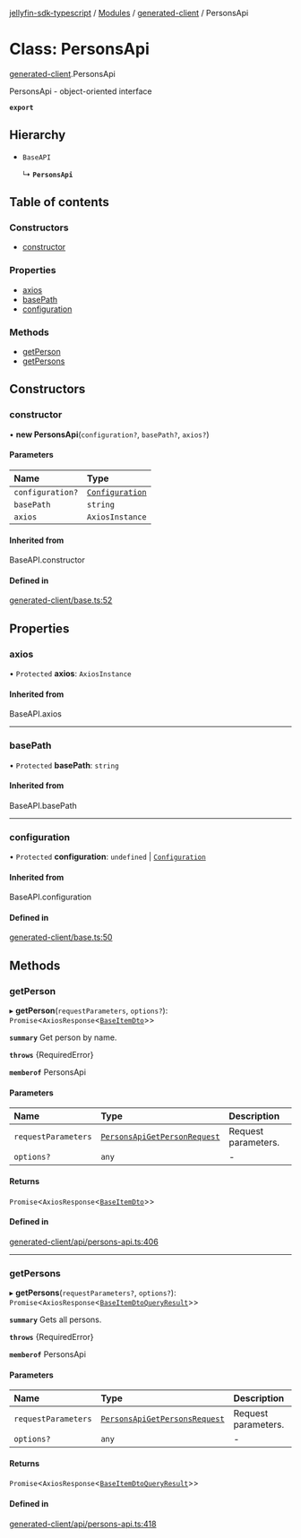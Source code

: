 [jellyfin-sdk-typescript](../README.md) / [Modules](../modules.md) / [generated-client](../modules/generated_client.md) / PersonsApi

# Class: PersonsApi

[generated-client](../modules/generated_client.md).PersonsApi

PersonsApi - object-oriented interface

**`export`**

## Hierarchy

- `BaseAPI`

  ↳ **`PersonsApi`**

## Table of contents

### Constructors

- [constructor](generated_client.PersonsApi.md#constructor)

### Properties

- [axios](generated_client.PersonsApi.md#axios)
- [basePath](generated_client.PersonsApi.md#basepath)
- [configuration](generated_client.PersonsApi.md#configuration)

### Methods

- [getPerson](generated_client.PersonsApi.md#getperson)
- [getPersons](generated_client.PersonsApi.md#getpersons)

## Constructors

### constructor

• **new PersonsApi**(`configuration?`, `basePath?`, `axios?`)

#### Parameters

| Name | Type |
| :------ | :------ |
| `configuration?` | [`Configuration`](generated_client.Configuration.md) |
| `basePath` | `string` |
| `axios` | `AxiosInstance` |

#### Inherited from

BaseAPI.constructor

#### Defined in

[generated-client/base.ts:52](https://github.com/thornbill/jellyfin-sdk-typescript/blob/46678c1/src/generated-client/base.ts#L52)

## Properties

### axios

• `Protected` **axios**: `AxiosInstance`

#### Inherited from

BaseAPI.axios

___

### basePath

• `Protected` **basePath**: `string`

#### Inherited from

BaseAPI.basePath

___

### configuration

• `Protected` **configuration**: `undefined` \| [`Configuration`](generated_client.Configuration.md)

#### Inherited from

BaseAPI.configuration

#### Defined in

[generated-client/base.ts:50](https://github.com/thornbill/jellyfin-sdk-typescript/blob/46678c1/src/generated-client/base.ts#L50)

## Methods

### getPerson

▸ **getPerson**(`requestParameters`, `options?`): `Promise`<`AxiosResponse`<[`BaseItemDto`](../interfaces/generated_client.BaseItemDto.md)\>\>

**`summary`** Get person by name.

**`throws`** {RequiredError}

**`memberof`** PersonsApi

#### Parameters

| Name | Type | Description |
| :------ | :------ | :------ |
| `requestParameters` | [`PersonsApiGetPersonRequest`](../interfaces/generated_client.PersonsApiGetPersonRequest.md) | Request parameters. |
| `options?` | `any` | - |

#### Returns

`Promise`<`AxiosResponse`<[`BaseItemDto`](../interfaces/generated_client.BaseItemDto.md)\>\>

#### Defined in

[generated-client/api/persons-api.ts:406](https://github.com/thornbill/jellyfin-sdk-typescript/blob/46678c1/src/generated-client/api/persons-api.ts#L406)

___

### getPersons

▸ **getPersons**(`requestParameters?`, `options?`): `Promise`<`AxiosResponse`<[`BaseItemDtoQueryResult`](../interfaces/generated_client.BaseItemDtoQueryResult.md)\>\>

**`summary`** Gets all persons.

**`throws`** {RequiredError}

**`memberof`** PersonsApi

#### Parameters

| Name | Type | Description |
| :------ | :------ | :------ |
| `requestParameters` | [`PersonsApiGetPersonsRequest`](../interfaces/generated_client.PersonsApiGetPersonsRequest.md) | Request parameters. |
| `options?` | `any` | - |

#### Returns

`Promise`<`AxiosResponse`<[`BaseItemDtoQueryResult`](../interfaces/generated_client.BaseItemDtoQueryResult.md)\>\>

#### Defined in

[generated-client/api/persons-api.ts:418](https://github.com/thornbill/jellyfin-sdk-typescript/blob/46678c1/src/generated-client/api/persons-api.ts#L418)
